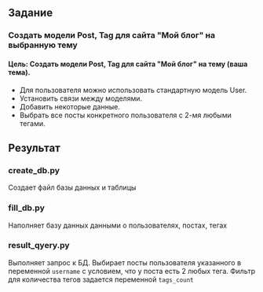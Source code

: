 ## Задание
### Создать модели Post, Tag для сайта "Мой блог" на выбранную тему
#### Цель: Создать модели Post, Tag для сайта "Мой блог" на тему (ваша тема). 
 * Для пользователя можно использовать стандартную модель User. 
 * Установить связи между моделями. 
 * Добавить некоторые данные. 
 * Выбрать все посты конкретного пользователя с 2-мя любыми тегами.
 
## Результат
### create_db.py
Создает файл базы данных и таблицы

### fill_db.py
Наполняет базу данных данными о пользователях, постах, тегах

### result_qyery.py
Выполняет запрос к БД. 
Выбирает посты пользователя указанного в переменной `username` с условием, что у поста есть 2 любых тега.
Фильтр для количества тегов задается переменной `tags_count`
